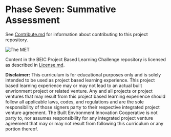 # Phase Seven: Summative Assessment

See [Contribute.md](https://github.com/BEICBIM/BEICPBLChallenge/blob/master/Contribute.md) for information about contributing to this project repository.

![The MET](http://)

Content in the BEIC Project Based Learning Challenge repository is licensed as described in [License.md](https://github.com/BEICBIM/BEICPBLChallenge/blob/master/License.md).

**Disclaimer:** This curriculum is for educational purposes only and is solely intended to be used as project based learning experience.  This project based learning experience may or may not lead to an actual built envrionment project or related venture.   Any and all projects or project ventures that may result from this project based learning experience should follow all applicable laws, codes, and regulations and are the sole responsibility of those signers party to their respective integrated project venture agreement.  The Built Environment Innovation Cooperative is not party to, nor assumes responsibility for any integrated project venture agreement that may or may not result from following this curriculum or any portion thereof.
